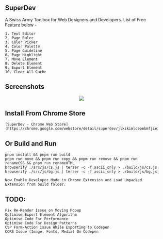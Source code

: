 ## SuperDev

A Swiss Army Toolbox for Web Designers and Developers.
List of Free Feature below -

```
1. Text Editor
2. Page Ruler
3. Color Picker
4. Color Palette
5. Page Guideline
6. Page Highlight
7. Move Element
8. Delete Element
9. Export Element
10. Clear All Cache
```

## Screenshots

<p align="center">
  <img src="https://github.com/twoabd/SuperDev/blob/main/screenshots/1.png">
</p>

## Install From Chrome Store

```
[SuperDev - Chrome Web Store](https://chrome.google.com/webstore/detail/superdev/jlkikimlceonbmfjieipbonnglnlchhl)
```

## Or Build and Run

```
pnpm install && pnpm run build
pnpm run move && pnpm run copy && pnpm run remove && pnpm run renameCSS && pnpm run renameHTML
browserify ./src/js/cs.js | terser -c -f ascii_only > ./build/js/cs.js
browserify ./src/js/bg.js | terser -c -f ascii_only > ./build/js/bg.js
```

```
Now Enable Developer Mode in Chrome Extension and Load Unpacked Extension from build folder.
```

## TODO:

```
Fix Re-Render Issue on Moving Popup
Optimise Export Element Algorithm
Optimise Code For Performance
Optimise Code For Design Patterns
CSP Form-Action Issue While Exporting to Codepen
CORS Issue (Image, Fonts, Media) On Codepen
```
